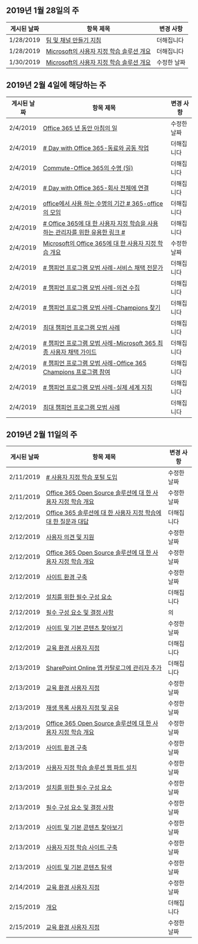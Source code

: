 <!-- This file is generated automatically each week. Changes made to this file will be overwritten.-->




## <a name="week-of-january-28-2019"></a>2019년 1월 28일의 주


| 게시된 날짜 |항목 제목 | 변경 사항 |
|------|------------|--------|
| 1/28/2019 | [팀 및 채널 만들기 지침](/Office365/CustomLearning/embeds/adopt-teams-channels) | 더해집니다 |
| 1/28/2019 | [Microsoft의 사용자 지정 학습 솔루션 개요](/Office365/CustomLearning/index) | 더해집니다 |
| 1/30/2019 | [Microsoft의 사용자 지정 학습 솔루션 개요](/CustomLearning/index) | 수정한 날짜 |


## <a name="week-of-february-04-2019"></a>2019년 2월 4일에 해당하는 주


| 게시된 날짜 |항목 제목 | 변경 사항 |
|------|------------|--------|
| 2/4/2019 | [Office 365 년 동안 아침의 일](/Office365/CustomLearning/ditl_coffee) | 수정한 날짜 |
| 2/4/2019 | [# Day with Office 365-동료와 공동 작업](/Office365/CustomLearning/ditl_collab) | 더해집니다 |
| 2/4/2019 | [Commute-Office 365의 수명 (일)](/Office365/CustomLearning/ditl_commute) | 더해집니다 |
| 2/4/2019 | [# Day with Office 365-회사 전체에 연결](/Office365/CustomLearning/ditl_connect) | 더해집니다 |
| 2/4/2019 | [office에서 사용 하는 수명의 기간 # 365-office의 모임](/Office365/CustomLearning/ditl_meeting) | 더해집니다 |
| 2/4/2019 | [# Office 365에 대 한 사용자 지정 학습을 사용 하는 관리자를 위한 유용한 링크 #](/Office365/CustomLearning/embeds/for_admins) | 더해집니다 |
| 2/4/2019 | [Microsoft의 Office 365에 대 한 사용자 지정 학습 개요](/Office365/CustomLearning/index) | 수정한 날짜 |
| 2/4/2019 | [# 챔피언 프로그램 모범 사례-서비스 채택 전문가](/Office365/CustomLearning/champ_education) | 더해집니다 |
| 2/4/2019 | [# 챔피언 프로그램 모범 사례-의견 수집](/Office365/CustomLearning/champ_feedback) | 더해집니다 |
| 2/4/2019 | [# 챔피언 프로그램 모범 사례-Champions 찾기](/Office365/CustomLearning/champ_findthem) | 더해집니다 |
| 2/4/2019 | [최대 챔피언 프로그램 모범 사례](/Office365/CustomLearning/champ_getstarted) | 더해집니다 |
| 2/4/2019 | [# 챔피언 프로그램 모범 사례-Microsoft 365 최종 사용자 채택 가이드](/Office365/CustomLearning/champ_o365guide) | 더해집니다 |
| 2/4/2019 | [# 챔피언 프로그램 모범 사례-Office 365 Champions 프로그램 참여](/Office365/CustomLearning/champ_o365program) | 더해집니다 |
| 2/4/2019 | [# 챔피언 프로그램 모범 사례-실제 세계 지침](/Office365/CustomLearning/champ_realworldguides) | 더해집니다 |
| 2/4/2019 | [최대 챔피언 프로그램 모범 사례](/Office365/CustomLearning/champ_whyadopt) | 더해집니다 |


## <a name="week-of-february-11-2019"></a>2019년 2월 11일의 주


| 게시된 날짜 |항목 제목 | 변경 사항 |
|------|------------|--------|
| 2/11/2019 | [# 사용자 지정 학습 포털 도입](/Office365/CustomLearning/driveadoption) | 수정한 날짜 |
| 2/11/2019 | [Office 365 Open Source 솔루션에 대 한 사용자 지정 학습 개요](/Office365/CustomLearning/index) | 수정한 날짜 |
| 2/12/2019 | [Office 365 솔루션에 대 한 사용자 지정 학습에 대 한 질문과 대답](/Office365/CustomLearning/faq) | 더해집니다 |
| 2/12/2019 | [사용자 의견 및 지원](/Office365/CustomLearning/feedback) | 수정한 날짜 |
| 2/12/2019 | [Office 365 Open Source 솔루션에 대 한 사용자 지정 학습 개요](/Office365/CustomLearning/index) | 수정한 날짜 |
| 2/12/2019 | [사이트 환경 구축](/Office365/CustomLearning/installsitepackage) | 수정한 날짜 |
| 2/12/2019 | [설치를 위한 필수 구성 요소](/Office365/CustomLearning/prereqs) | 더해집니다 |
| 2/12/2019 | [필수 구성 요소 및 결정 사항](/Office365/CustomLearning/servicedecisions) | 의 |
| 2/12/2019 | [사이트 및 기본 콘텐츠 찾아보기](/Office365/CustomLearning/sitecontent) | 수정한 날짜 |
| 2/12/2019 | [교육 환경 사용자 지정](/Office365/CustomLearning/sitesetup) | 더해집니다 |
| 2/13/2019 | [SharePoint Online 앱 카탈로그에 관리자 추가](/Office365/CustomLearning/addappadmin) | 더해집니다 |
| 2/13/2019 | [교육 환경 사용자 지정](/Office365/CustomLearning/customization) | 수정한 날짜 |
| 2/13/2019 | [재생 목록 사용자 지정 및 공유](/Office365/CustomLearning/customplaylist) | 수정한 날짜 |
| 2/13/2019 | [Office 365 Open Source 솔루션에 대 한 사용자 지정 학습 개요](/Office365/CustomLearning/index) | 수정한 날짜 |
| 2/13/2019 | [사이트 환경 구축](/Office365/CustomLearning/installsitepackage) | 수정한 날짜 |
| 2/13/2019 | [사용자 지정 학습 솔루션 웹 파트 설치](/Office365/CustomLearning/installwebpart) | 수정한 날짜 |
| 2/13/2019 | [설치를 위한 필수 구성 요소](/Office365/CustomLearning/prereqs) | 수정한 날짜 |
| 2/13/2019 | [필수 구성 요소 및 결정 사항](/Office365/CustomLearning/servicedecisions) | 수정한 날짜 |
| 2/13/2019 | [사이트 및 기본 콘텐츠 찾아보기](/Office365/CustomLearning/sitecontent) | 수정한 날짜 |
| 2/13/2019 | [사용자 지정 학습 사이트 구축](/Office365/CustomLearning/installsitepackage) | 수정한 날짜 |
| 2/13/2019 | [사이트 및 기본 콘텐츠 탐색](/Office365/CustomLearning/sitecontent) | 수정한 날짜 |
| 2/14/2019 | [교육 환경 사용자 지정](/Office365/CustomLearning/customization) | 수정한 날짜 |
| 2/15/2019 | [개요](/Office365/CustomLearning/custom_overview) | 더해집니다 |
| 2/15/2019 | [교육 환경 사용자 지정](/Office365/CustomLearning/customization) | 수정한 날짜 |
